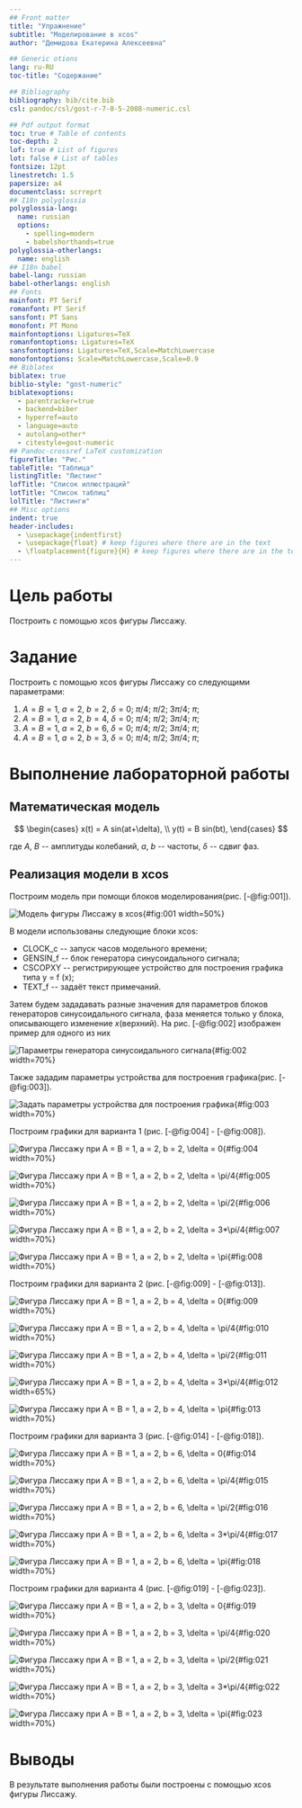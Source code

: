 ```yaml
---
## Front matter
title: "Упражнение"
subtitle: "Моделирование в xcos"
author: "Демидова Екатерина Алексеевна"

## Generic otions
lang: ru-RU
toc-title: "Содержание"

## Bibliography
bibliography: bib/cite.bib
csl: pandoc/csl/gost-r-7-0-5-2008-numeric.csl

## Pdf output format
toc: true # Table of contents
toc-depth: 2
lof: true # List of figures
lot: false # List of tables
fontsize: 12pt
linestretch: 1.5
papersize: a4
documentclass: scrreprt
## I18n polyglossia
polyglossia-lang:
  name: russian
  options:
	- spelling=modern
	- babelshorthands=true
polyglossia-otherlangs:
  name: english
## I18n babel
babel-lang: russian
babel-otherlangs: english
## Fonts
mainfont: PT Serif
romanfont: PT Serif
sansfont: PT Sans
monofont: PT Mono
mainfontoptions: Ligatures=TeX
romanfontoptions: Ligatures=TeX
sansfontoptions: Ligatures=TeX,Scale=MatchLowercase
monofontoptions: Scale=MatchLowercase,Scale=0.9
## Biblatex
biblatex: true
biblio-style: "gost-numeric"
biblatexoptions:
  - parentracker=true
  - backend=biber
  - hyperref=auto
  - language=auto
  - autolang=other*
  - citestyle=gost-numeric
## Pandoc-crossref LaTeX customization
figureTitle: "Рис."
tableTitle: "Таблица"
listingTitle: "Листинг"
lofTitle: "Список иллюстраций"
lotTitle: "Список таблиц"
lolTitle: "Листинги"
## Misc options
indent: true
header-includes:
  - \usepackage{indentfirst}
  - \usepackage{float} # keep figures where there are in the text
  - \floatplacement{figure}{H} # keep figures where there are in the text
---
```


# Цель работы

Построить с помощью xcos фигуры Лиссажу.

# Задание

Построить с помощью xcos фигуры Лиссажу со следующими параметрами:

1) $A = B = 1$, $a = 2$, $b = 2$, $\delta = 0$; 
                $\pi/4$; $\pi/2$; $3 \pi/4$; $\pi$;
2) $A = B = 1$, $a = 2$, $b = 4$, $\delta = 0$; 
                $\pi/4$; $\pi/2$; $3 \pi/4$; $\pi$;
3) $A = B = 1$, $a = 2$, $b = 6$, $\delta = 0$; 
                $\pi/4$; $\pi/2$; $3 \pi/4$; $\pi$;
4) $A = B = 1$, $a = 2$, $b = 3$, $\delta = 0$; 
                $\pi/4$; $\pi/2$; $3 \pi/4$; $\pi$;

# Выполнение лабораторной работы

## Математическая модель

$$
\begin{cases}
	x(t) = A sin(at+\delta), \\
	y(t) = B sin(bt),
\end{cases}
$$

где $A$, $B$ -- амплитуды колебаний, $a$, $b$ -- частоты, $\delta$ -- сдвиг фаз.

## Реализация модели в xcos

Построим модель при помощи блоков моделирования(рис. [-@fig:001]).

![Модель фигуры Лиссажу в xcos](image/1.png){#fig:001 width=50%}

В модели использованы следующие блоки xcos:
- CLOCK_c -- запуск часов модельного времени;
- GENSIN_f -- блок генератора синусоидального сигнала;
- CSCOPXY -- регистрирующее устройство для построения графика типа y = f (x);
- TEXT_f -- задаёт текст примечаний.

Затем будем зададавать разные значения для параметров блоков генераторов синусоидального сигнала, фаза меняется только у блока, описывающего изменение $x$(верхний). На рис. [-@fig:002] изображен пример для одного из них

![Параметры генератора синусоидального сигнала](image/2.png){#fig:002 width=70%}

Также зададим параметры устройства для построения графика(рис. [-@fig:003]).

![Задать параметры устройства для построения графика](image/3.png){#fig:003 width=70%}

Построим графики для варианта 1 (рис. [-@fig:004] - [-@fig:008]). 


![Фигура Лиссажу при $A = B = 1$, $a = 2$, $b = 2$, $\delta = 0$](image/4.png){#fig:004 width=70%}

![Фигура Лиссажу при $A = B = 1$, $a = 2$, $b = 2$, $\delta = \pi/4$](image/5.png){#fig:005 width=70%}


![Фигура Лиссажу при $A = B = 1$, $a = 2$, $b = 2$, $\delta = \pi/2$](image/6.png){#fig:006 width=70%}

![Фигура Лиссажу при $A = B = 1$, $a = 2$, $b = 2$, $\delta = 3*\pi/4$](image/7.png){#fig:007 width=70%}

![Фигура Лиссажу при $A = B = 1$, $a = 2$, $b = 2$, $\delta = \pi$](image/8.png){#fig:008 width=70%}

Построим графики для варианта 2 (рис. [-@fig:009] - [-@fig:013]). 

![Фигура Лиссажу при $A = B = 1$, $a = 2$, $b = 4$, $\delta = 0$](image/9.png){#fig:009 width=70%}

![Фигура Лиссажу при $A = B = 1$, $a = 2$, $b = 4$, $\delta = \pi/4$](image/10.png){#fig:010 width=70%}

![Фигура Лиссажу при $A = B = 1$, $a = 2$, $b = 4$, $\delta = \pi/2$](image/11.png){#fig:011 width=70%}

![Фигура Лиссажу при $A = B = 1$, $a = 2$, $b = 4$, $\delta = 3*\pi/4$](image/12.png){#fig:012 width=65%}

![Фигура Лиссажу при $A = B = 1$, $a = 2$, $b = 4$, $\delta = \pi$](image/13.png){#fig:013 width=70%}

Построим графики для варианта 3 (рис. [-@fig:014] - [-@fig:018]). 

![Фигура Лиссажу при $A = B = 1$, $a = 2$, $b = 6$, $\delta = 0$](image/14.png){#fig:014 width=70%}

![Фигура Лиссажу при $A = B = 1$, $a = 2$, $b = 6$, $\delta = \pi/4$](image/15.png){#fig:015 width=70%}

![Фигура Лиссажу при $A = B = 1$, $a = 2$, $b = 6$, $\delta = \pi/2$](image/16.png){#fig:016 width=70%}

![Фигура Лиссажу при $A = B = 1$, $a = 2$, $b = 6$, $\delta = 3*\pi/4$](image/17.png){#fig:017 width=70%}

![Фигура Лиссажу при $A = B = 1$, $a = 2$, $b = 6$, $\delta = \pi$](image/18.png){#fig:018 width=70%}

Построим графики для варианта 4 (рис. [-@fig:019] - [-@fig:023]). 

![Фигура Лиссажу при $A = B = 1$, $a = 2$, $b = 3$, $\delta = 0$](image/19.png){#fig:019 width=70%}

![Фигура Лиссажу при $A = B = 1$, $a = 2$, $b = 3$, $\delta = \pi/4$](image/20.png){#fig:020 width=70%}

![Фигура Лиссажу при $A = B = 1$, $a = 2$, $b = 3$, $\delta = \pi/2$](image/21.png){#fig:021 width=70%}

![Фигура Лиссажу при $A = B = 1$, $a = 2$, $b = 3$, $\delta = 3*\pi/4$](image/22.png){#fig:022 width=70%}

![Фигура Лиссажу при $A = B = 1$, $a = 2$, $b = 3$, $\delta = \pi$](image/23.png){#fig:023 width=70%}

# Выводы

В результате выполнения работы были построены с помощью xcos фигуры Лиссажу.